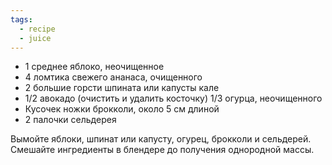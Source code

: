 ```yaml
---
tags:
  - recipe
  - juice
---
```

- 1 среднее яблоко, неочищенное
- 4 ломтика свежего ананаса, очищенного
- 2 большие горсти шпината или капусты кале
- 1/2 авокадо (очистить и удалить косточку) 1/3 огурца, неочищенного
- Кусочек ножки брокколи, около 5 см длиной
- 2 палочки сельдерея

Вымойте яблоки, шпинат или капусту, огурец, брокколи и сельдерей. Смешайте ингредиенты в блендере до получения однородной массы.